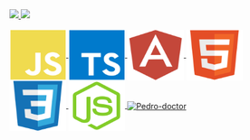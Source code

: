 
 <div>
  <a href="https://github.com/rafaballerini">
  <img height="180em" src="https://github-readme-stats.vercel.app/api?username=pdroalbqrq&show_icons=true&theme=dark&include_all_commits=true&count_private=true"/>
  <img height="180em" src="https://github-readme-stats.vercel.app/api/top-langs/?username=rafaballerini&layout=compact&langs_count=7&theme=dark"/>
</div>

<div style="display: inline_block" ><br>
  <img align="center" alt="Pedro-Js" height="90" width="100" src="https://raw.githubusercontent.com/devicons/devicon/master/icons/javascript/javascript-plain.svg">
  <img align="center" alt="Pedro-Ts" height="90" width="100" src="https://raw.githubusercontent.com/devicons/devicon/master/icons/typescript/typescript-plain.svg">

  <img align="center" alt="Pedro-Angular" height="90" width="100"                     src="https://raw.githubusercontent.com/devicons/devicon/9f4f5cdb393299a81125eb5127929ea7bfe42889/icons/angularjs/angularjs-plain.svg">
  <img align="center" alt="Pedro-HTML" height="90" width="100" src="https://raw.githubusercontent.com/devicons/devicon/master/icons/html5/html5-original.svg">

  <img align="center" style="display: inline_block"  alt="Pedro-CSS" height="90" width="100" src="https://raw.githubusercontent.com/devicons/devicon/master/icons/css3/css3-original.svg">  
  <img align="center" alt="Pedro-Node" height="90" width="100" src="https://raw.githubusercontent.com/devicons/devicon/9f4f5cdb393299a81125eb5127929ea7bfe42889/icons/nodejs/nodejs-original.svg">
      <img align="center" style="display: inline_block"  width="200" alt="Pedro-doctor" src="https://images-ext-2.discordapp.net/external/TXghRWc7xHAmD4Vm3CMHqqOZa2fvNwB__uq8oq9DjLQ/https/media1.tenor.com/images/ee8aa7ccab06e846f1d9e55890f95144/tenor.gif">
</div>
